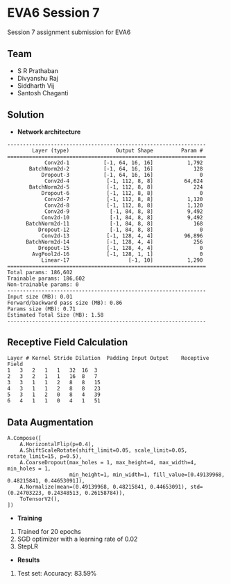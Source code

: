 # EVA6 Session 7 #

Session 7 assignment submission for EVA6

## Team ##

* S R Prathaban
* Divyanshu Raj
* Siddharth Vij
* Santosh Chaganti

## Solution ##
* **Network architecture**
```
----------------------------------------------------------------
        Layer (type)               Output Shape         Param #
================================================================
            Conv2d-1           [-1, 64, 16, 16]           1,792
       BatchNorm2d-2           [-1, 64, 16, 16]             128
           Dropout-3           [-1, 64, 16, 16]               0
            Conv2d-4            [-1, 112, 8, 8]          64,624
       BatchNorm2d-5            [-1, 112, 8, 8]             224
           Dropout-6            [-1, 112, 8, 8]               0
            Conv2d-7            [-1, 112, 8, 8]           1,120
            Conv2d-8            [-1, 112, 8, 8]           1,120
            Conv2d-9             [-1, 84, 8, 8]           9,492
           Conv2d-10             [-1, 84, 8, 8]           9,492
      BatchNorm2d-11             [-1, 84, 8, 8]             168
          Dropout-12             [-1, 84, 8, 8]               0
           Conv2d-13            [-1, 128, 4, 4]          96,896
      BatchNorm2d-14            [-1, 128, 4, 4]             256
          Dropout-15            [-1, 128, 4, 4]               0
        AvgPool2d-16            [-1, 128, 1, 1]               0
           Linear-17                   [-1, 10]           1,290
================================================================
Total params: 186,602
Trainable params: 186,602
Non-trainable params: 0
----------------------------------------------------------------
Input size (MB): 0.01
Forward/backward pass size (MB): 0.86
Params size (MB): 0.71
Estimated Total Size (MB): 1.58
----------------------------------------------------------------
```
## Receptive Field Calculation ##
```
Layer #	Kernel Stride Dilation	Padding	Input Output 	Receptive Field
1	3	2	1	1	32	16	3
2	3	2	1	1	16	8	7
3	3	1	1	2	8	8	15
4	3	1	1	2	8	8	23
5	3	1	2	0	8	4	39
6	4	1	1	0	4	1	51
```

## Data Augmentation ##
```
A.Compose([
    A.HorizontalFlip(p=0.4),
    A.ShiftScaleRotate(shift_limit=0.05, scale_limit=0.05, rotate_limit=15, p=0.5),
    A.CoarseDropout(max_holes = 1, max_height=4, max_width=4, min_holes = 1, 
                    min_height=1, min_width=1, fill_value=[0.49139968, 0.48215841, 0.44653091]),
    A.Normalize(mean=(0.49139968, 0.48215841, 0.44653091), std=(0.24703223, 0.24348513, 0.26158784)),
    ToTensorV2(),
])
```

* **Training**
1. Trained for 20 epochs
2. SGD optimizer with a learning rate of 0.02
3. StepLR

* **Results**
1. Test set: Accuracy: 83.59%
